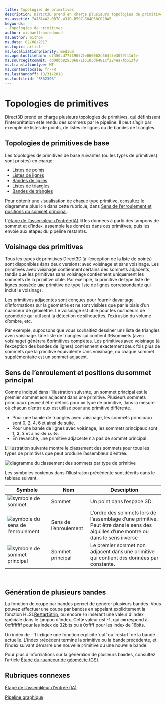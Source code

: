```yaml
---
title: Topologies de primitives
description: Direct3D prend en charge plusieurs topologies de primitives, qui définissent le mode d’interprétation et de rendu des sommets par le pipeline. Il peut s’agir par exemple de listes de points, de listes de lignes ou de bandes de triangles.
ms.assetid: 7AA5A4A2-0B7C-431D-B597-684D58C02BA5
keywords:
- Topologies de primitives
author: michaelfromredmond
ms.author: mithom
ms.date: 02/08/2017
ms.topic: article
ms.localizationpriority: medium
ms.openlocfilehash: d7456cd773196520e066062c664f5e3073941dfe
ms.sourcegitcommit: cd00bb829306871e5103db481cf224ea7fb613f0
ms.translationtype: MT
ms.contentlocale: fr-FR
ms.lasthandoff: 10/31/2018
ms.locfileid: "5862396"
---
```

# <a name="primitive-topologies"></a>Topologies de primitives


Direct3D prend en charge plusieurs topologies de primitives, qui définissent l’interprétation et le rendu des sommets par le pipeline. Il peut s’agir par exemple de listes de points, de listes de lignes ou de bandes de triangles.

## <a name="span-idprimitivetypesspanspan-idprimitivetypesspanspan-idprimitivetypesspanbasic-primitive-topologies"></a><span id="Primitive_Types"></span><span id="primitive_types"></span><span id="PRIMITIVE_TYPES"></span>Topologies de primitives de base


Les topologies de primitives de base suivantes (ou les types de primitives) sont pris(es) en charge:

-   [Listes de points](point-lists.md)
-   [Listes de lignes](line-lists.md)
-   [Bandes de lignes](line-strips.md)
-   [Listes de triangles](triangle-lists.md)
-   [Bandes de triangles](triangle-strips.md)

Pour obtenir une visualisation de chaque type primitive, consultez le diagramme plus loin dans cette rubrique, dans [Sens de l’enroulement et positions du sommet principal](#winding-direction-and-leading-vertex-positions).

L’[étape de l’assembleur d’entrée(IA)](input-assembler-stage--ia-.md) lit les données à partir des tampons de sommet et d’index, assemble les données dans ces primitives, puis les envoie aux étapes du pipeline restantes.

## <a name="span-idprimitiveadjacencyspanspan-idprimitiveadjacencyspanspan-idprimitiveadjacencyspanprimitive-adjacency"></a><span id="Primitive_Adjacency"></span><span id="primitive_adjacency"></span><span id="PRIMITIVE_ADJACENCY"></span>Voisinage des primitives


Tous les types de primitives Direct3D (à l’exception de la liste de points) sont disponibles dans deux versions: avec voisinage et sans voisinage. Les primitives avec voisinage contiennent certains des sommets adjacents, tandis que les primitives sans voisinage contiennent uniquement les sommets de la primitive cible. Par exemple, la primitive de type liste de lignes possède une primitive de type liste de lignes correspondante qui inclut le voisinage.

Les primitives adjacentes sont conçues pour fournir davantage d’informations sur la géométrie et ne sont visibles que par le biais d’un nuanceur de géométrie. Le voisinage est utile pour les nuanceurs de géométrie qui utilisent la détection de silhouettes, l’extrusion du volume d’ombre, etc.

Par exemple, supposons que vous souhaitiez dessiner une liste de triangles avec voisinage. Une liste de triangles qui contient 36sommets (avec voisinage) générera 6primitives complètes. Les primitives avec voisinage (à l’exception des bandes de lignes) contiennent exactement deux fois plus de sommets que la primitive équivalente sans voisinage, où chaque sommet supplémentaire est un sommet adjacent.

## <a name="span-idwindingdirectionandleadingvertexpositionsspanspan-idwindingdirectionandleadingvertexpositionsspanspan-idwindingdirectionandleadingvertexpositionsspanspan-idwinding-direction-and-leading-vertex-positionsspanwinding-direction-and-leading-vertex-positions"></a><span id="Winding_Direction_and_Leading_Vertex_Positions"></span><span id="winding_direction_and_leading_vertex_positions"></span><span id="WINDING_DIRECTION_AND_LEADING_VERTEX_POSITIONS"></span><span id="winding-direction-and-leading-vertex-positions"></span>Sens de l’enroulement et positions du sommet principal


Comme indiqué dans l’illustration suivante, un sommet principal est le premier sommet non adjacent dans une primitive. Plusieurs sommets principaux peuvent être définis pour un type de primitive, dans la mesure où chacun d’entre eux est utilisé pour une primitive différente.

-   Pour une bande de triangles avec voisinage, les sommets principaux sont 0, 2, 4, 6 et ainsi de suite.
-   Pour une bande de lignes avec voisinage, les sommets principaux sont 1, 2, 3 et ainsi de suite.
-   En revanche, une primitive adjacente n’a pas de sommet principal.

L’illustration suivante montre le classement des sommets pour tous les types de primitives que peut produire l’assembleur d’entrée.

![diagramme du classement des sommets par type de primitive](images/d3d10-primitive-topologies.png)

Les symboles contenus dans l’illustration précédente sont décrits dans le tableau suivant.

| Symbole                                                                                   | Nom              | Description                                                                         |
|------------------------------------------------------------------------------------------|-------------------|-------------------------------------------------------------------------------------|
| ![symbole de sommet](images/d3d10-primitive-topologies-vertex.png)                     | Sommet            | Un point dans l’espace 3D.                                                                |
| ![symbole du sens de l’enroulement](images/d3d10-primitive-topologies-winding-direction.png) | Sens de l’enroulement | L’ordre des sommets lors de l’assemblage d’une primitive. Peut être dans le sens des aiguilles d’une montre ou dans le sens inverse |
| ![symbole de sommet principal](images/d3d10-primitive-topologies-leading-vertex.png)       | Sommet principal    | Le premier sommet non adjacent dans une primitive qui contient des données par constante.       |

 

## <a name="span-idgeneratingmultiplestripsspanspan-idgeneratingmultiplestripsspanspan-idgeneratingmultiplestripsspangenerating-multiple-strips"></a><span id="Generating_Multiple_Strips"></span><span id="generating_multiple_strips"></span><span id="GENERATING_MULTIPLE_STRIPS"></span>Génération de plusieurs bandes


La fonction de coupe par bandes permet de générer plusieurs bandes. Vous pouvez effectuer une coupe par bandes en appelant explicitement la fonction HLSL[RestartStrip](https://msdn.microsoft.com/library/windows/desktop/bb509660), ou encore en insérant une valeur d’index spéciale dans le tampon d’index. Cette valeur est -1, qui correspond à 0xffffffff pour les index de 32bits ou à 0xffff pour les index de 16bits.

Un index de – 1 indique une fonction explicite ’cut’ ou ’restart’ de la bande actuelle. L’index précédent termine la primitive ou la bande précédente, et l’index suivant démarre une nouvelle primitive ou une nouvelle bande.

Pour plus d’informations sur la génération de plusieurs bandes, consultez l’article [Étape du nuanceur de géométrie (GS)](geometry-shader-stage--gs-.md).

## <a name="span-idrelated-topicsspanrelated-topics"></a><span id="related-topics"></span>Rubriques connexes


[Étape de l’assembleur d’entrée (IA)](input-assembler-stage--ia-.md)

[Pipeline graphique](graphics-pipeline.md)

 

 




